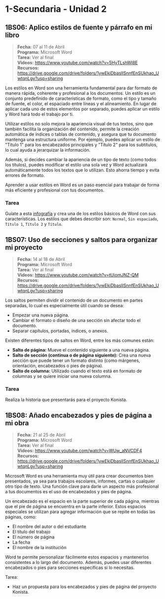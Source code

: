 # 1-Secundaria - Unidad 2

## 1BS06: Aplico estilos de fuente y párrafo en mi libro

> <i class="bi bi-calendar"></i> **Fecha:** 07 al 11 de Abril<br><i class="bi bi-laptop"></i> **Programa:** Microsoft Word <br><i class="bi bi-clipboard-check"></i> **Tarea:** Ver al final <br><i class="bi bi-youtube txt-red"></i> **Videos:** https://www.youtube.com/watch?v=5HyTLshWI8E<br><i class="bi bi-backpack"></i> **Recursos:** https://drive.google.com/drive/folders/1ywEkiDbaslISnnfEnSUkhao_UwtqnLgy?usp=sharing

Los estilos en Word son una herramienta fundamental para dar formato de manera rápida, coherente y profesional a los documentos. Un estilo es un conjunto predefinido de características de formato, como el tipo y tamaño de fuente, el color, el espaciado entre líneas y el alineamiento. En lugar de aplicar cada uno de estos elementos por separado, puedes aplicar un estilo y Word hará todo el trabajo por ti.

Utilizar estilos no solo mejora la apariencia visual de tus textos, sino que también facilita la organización del contenido, permite la creación automática de índices o tablas de contenido, y asegura que tu documento mantenga una estructura uniforme. Por ejemplo, puedes aplicar un estilo de "Título 1" para los encabezados principales y "Título 2" para los subtítulos, lo cual ayuda a jerarquizar la información.

Además, si decides cambiar la apariencia de un tipo de texto (como todos los títulos), puedes modificar el estilo una sola vez y Word actualizará automáticamente todos los textos que lo utilizan. Esto ahorra tiempo y evita errores de formato.

Aprender a usar estilos en Word es un paso esencial para trabajar de forma más eficiente y profesional con tus documentos.

### Tarea

Guíate a esta [infografía](https://marketplace.canva.com/EAF7c35deZc/1/0/640w/canva-infograf%C3%ADa-de-educaci%C3%B3n-creativa-listado-de-ideas-ni%C3%B1os-ilustrada-bonita-multicolor-9Xf2ou0gvMs.jpg) y crea una de los estilos básicos de Word con sus características. Los estilos que debes describir son: `Normal`, `Sin espaciado`, `Título 1`, `Título 2` y `Título`.

<div class="currentTheme">

## 1BS07: Uso de secciones y saltos para organizar mi proyecto

> <i class="bi bi-calendar"></i> **Fecha:** 14 al 18 de Abril<br><i class="bi bi-laptop"></i> **Programa:** Microsoft Word <br><i class="bi bi-clipboard-check"></i> **Tarea:** Ver al final <br><i class="bi bi-youtube txt-red"></i> **Videos:** https://www.youtube.com/watch?v=tUiomJNZ-QM<br><i class="bi bi-backpack"></i> **Recursos:** https://drive.google.com/drive/folders/1ywEkiDbaslISnnfEnSUkhao_UwtqnLgy?usp=sharing

Los saltos permiten dividir el contenido de un documento en partes separadas, lo cual es especialmente útil cuando se desea:

- Empezar una nueva página.
- Cambiar el formato o diseño de una sección sin afectar todo el documento.
- Separar capítulos, portadas, índices, o anexos.

Existen diferentes tipos de saltos en Word, entre los más comunes están:

- **Salto de página:** Mueve el contenido siguiente a una nueva página.
- **Salto de sección (continua o de página siguiente):** Crea una nueva sección que puede tener un formato distinto (como márgenes, orientación, encabezados o pies de página).
- **Salto de columna:** Utilizado cuando el texto está en formato de columnas y se quiere iniciar una nueva columna.

### Tarea

Realiza la historia que presentarás para el proyecto Konista.

</div>

## 1BS08: Añado encabezados y pies de página a mi obra

> <i class="bi bi-calendar"></i> **Fecha:** 21 al 25 de Abril<br><i class="bi bi-laptop"></i> **Programa:** Microsoft Word <br><i class="bi bi-clipboard-check"></i> **Tarea:** Ver al final <br><i class="bi bi-youtube txt-red"></i> **Videos:** https://www.youtube.com/watch?v=WUw_aNVCDF4<br><i class="bi bi-backpack"></i> **Recursos:** https://drive.google.com/drive/folders/1ywEkiDbaslISnnfEnSUkhao_UwtqnLgy?usp=sharing

Microsoft Word es una herramienta muy útil para crear documentos bien presentados, ya sea para trabajos escolares, informes, cartas o cualquier otro tipo de texto. Una función clave para darle un aspecto más profesional a tus documentos es el uso de encabezados y pies de página.

Un encabezado es el espacio en la parte superior de cada página, mientras que el pie de página se encuentra en la parte inferior. Estos espacios especiales se utilizan para agregar información que se repite en todas las páginas, como:

- El nombre del autor o del estudiante
- El título del trabajo
- El número de página
- La fecha
- El nombre de la institución

Word te permite personalizar fácilmente estos espacios y mantenerlos consistentes a lo largo del documento. Además, puedes usar diferentes encabezados o pies para secciones específicas si lo necesitas.

Tarea:

- Haz un propuesta para los encabezados y pies de página del proyecto Konista.
